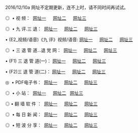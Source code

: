 2016/12/10a 网址不定期更新，连不上时，请不同时间再试试。
<p>◎   • 视 频： 
<a href="http://apk3.cf/tv/" target="_blank">网址一</a> 　 
<a href="http://apk3.cf/9018.html" target="_blank">网址二</a> 　 
<a href="http://apk3.cf/9449.html" target="_blank">网址三</a></p>
<p>◎   • 九 评.三 退：  
<a href="http://apk3.cf/tt/" target="_blank">网址一</a> 　 
<a href="http://apk3.cf/v2/" target="_blank">网址二</a> 　 
<a href="http://apk3.cf/t/" target="_blank">网址三</a> 　</p>
<p>  • (E2_视频/语音)《九 评》视频/语音: 
<a href="http://apk3.cf/7738.html" target="_blank">网址一</a> 　 
<a href="http://apk3.cf/7614.html" target="_blank">网址二</a> 　 
<a href="http://apk3.cf/7633.html" target="_blank">网址三</a></p>
<p>◎   • 三 退 管 道...退 党 网：  
<a href="http://apk3.cf/go/8/" target="_blank">网址一</a> 　 
<a href="http://apk3.cf/go/8/" target="_blank">网址二</a> 　 
<a href="http://apk3.cf/go/8/" target="_blank">网址三</a></p>
<p>  • (F1) 三 退 管 道(一)： 
<a href="http://apk3.cf/dd/" target="_blank">网址一</a> 　 
<a href="http://apk3.cf/dd/" target="_blank">网址二</a> 　 
<a href="http://apk3.cf/dd/" target="_blank">网址三</a></p>
<p>  • (F2)三 退 管 道(二)： 
<a href="http://apk3.cf/d/" target="_blank">网址一</a> 　 
<a href="http://apk3.cf/d/" target="_blank">网址二</a> 　 
<a href="http://apk3.cf/d/" target="_blank">网址三</a></p>
<p>◎   • PDF电子书：  
<a href="http://apk3.cf/p/" target="_blank">网址一</a> 　 
<a href="http://apk3.cf/p/" target="_blank">网址二</a> 　 
<a href="http://apk3.cf/p/" target="_blank">网址三</a></p>
<p>◎ </span>  •  小 站：  
<a href="http://apk3.cf/" target="_blank">网址一</a> 　 
<a href="http://apk3.cf/" target="_blank">网址二</a>   
<a href="http://apk3.cf/" target="_blank">网址三</a></p>
<p>◎  • 翻 墙 软 件 ：  
<a href="http://apk3.cf/ff/" target="_blank">网址一</a> 　 
<a href="http://apk3.cf/ff/" target="_blank">网址二</a> 　 
<a href="http://apk3.cf/ff/" target="_blank">网址三</a></p>
<p>◎ </span>  • 每 日 新 闻：  
<a href="http://apk3.cf/day/" target="_blank">网址一</a> 　 
<a href="http://apk3.cf/day/" target="_blank">网址二</a> 　 
<a href="http://apk3.cf/day/" target="_blank">网址三</a></p>
<p>◎ </span>  • 短 波 分 享：  
<a href="http://apk3.cf/h/" target="_blank">网址一</a> 　 
<a href="http://apk3.cf/h/" target="_blank">网址二</a> 　 
<a href="http://apk3.cf/h/" target="_blank">网址三</a></p>

